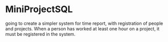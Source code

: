 # MiniProjectSQL
going to create a simpler system for time report, with registration of people and projects. When a person has worked at least one hour on a project, it must be registered in the system.

